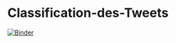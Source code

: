 # Classification-des-Tweets

[![Binder](https://mybinder.org/badge_logo.svg)](https://mybinder.org/v2/gh/GhazouaniSami10/tweets-analysis/main?filepath=analysis.ipynb)
